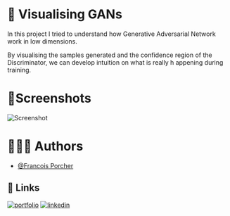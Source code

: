 
# 🤖 Visualising GANs

In this project I tried to understand how Generative Adversarial Network work in low dimensions.

By visualising the samples generated and the confidence region of the Discriminator, we can develop intuition on what is really h appening during training.
# 🎇Screenshots

![Screenshot](screenshot.png)

# 🙋🏻‍♂️ Authors

- [@Francois Porcher](https://github.com/FrancoisPorcher)


## 🔗 Links
[![portfolio](https://img.shields.io/badge/my_portfolio-000?style=for-the-badge&logo=ko-fi&logoColor=white)](https://francoisporcher.com)
[![linkedin](https://img.shields.io/badge/linkedin-0A66C2?style=for-the-badge&logo=linkedin&logoColor=white)](https://www.linkedin.com/in/fran%C3%A7ois-porcher-064b41192)


